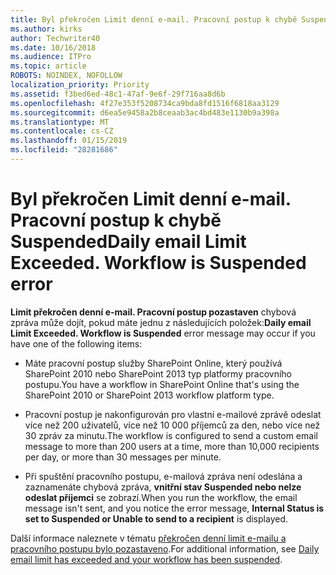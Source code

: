 ```yaml
---
title: Byl překročen Limit denní e-mail. Pracovní postup k chybě Suspended
ms.author: kirks
author: Techwriter40
ms.date: 10/16/2018
ms.audience: ITPro
ms.topic: article
ROBOTS: NOINDEX, NOFOLLOW
localization_priority: Priority
ms.assetid: f3bed6ed-48c1-47af-9e6f-29f716aa8d6b
ms.openlocfilehash: 4f27e353f5208734ca9bda8fd1516f6818aa3129
ms.sourcegitcommit: d6ea5e9458a2b8ceaab3ac4bd483e1130b9a398a
ms.translationtype: MT
ms.contentlocale: cs-CZ
ms.lasthandoff: 01/15/2019
ms.locfileid: "28281686"
---
```

# <a name="daily-email-limit-exceeded-workflow-is-suspended-error"></a><span data-ttu-id="c32b6-p102">Byl překročen Limit denní e-mail. Pracovní postup k chybě Suspended</span><span class="sxs-lookup"><span data-stu-id="c32b6-p102">Daily email Limit Exceeded. Workflow is Suspended error</span></span>

 <span data-ttu-id="c32b6-105">**Limit překročen denní e-mail. Pracovní postup pozastaven** chybová zpráva může dojít, pokud máte jednu z následujících položek:</span><span class="sxs-lookup"><span data-stu-id="c32b6-105">**Daily email Limit Exceeded. Workflow is Suspended** error message may occur if you have one of the following items:</span></span> 
  
- <span data-ttu-id="c32b6-106">Máte pracovní postup služby SharePoint Online, který používá SharePoint 2010 nebo SharePoint 2013 typ platformy pracovního postupu.</span><span class="sxs-lookup"><span data-stu-id="c32b6-106">You have a workflow in SharePoint Online that's using the SharePoint 2010 or SharePoint 2013 workflow platform type.</span></span>
    
- <span data-ttu-id="c32b6-107">Pracovní postup je nakonfigurován pro vlastní e-mailové zprávě odeslat více než 200 uživatelů, více než 10 000 příjemců za den, nebo více než 30 zpráv za minutu.</span><span class="sxs-lookup"><span data-stu-id="c32b6-107">The workflow is configured to send a custom email message to more than 200 users at a time, more than 10,000 recipients per day, or more than 30 messages per minute.</span></span>
    
- <span data-ttu-id="c32b6-108">Při spuštění pracovního postupu, e-mailová zpráva není odeslána a zaznamenáte chybová zpráva, **vnitřní stav Suspended nebo nelze odeslat příjemci** se zobrazí.</span><span class="sxs-lookup"><span data-stu-id="c32b6-108">When you run the workflow, the email message isn't sent, and you notice the error message, **Internal Status is set to Suspended or Unable to send to a recipient** is displayed.</span></span> 
    
<span data-ttu-id="c32b6-109">Další informace naleznete v tématu [překročen denní limit e-mailu a pracovního postupu bylo pozastaveno](https://go.microsoft.com/fwlink/?Linkid=2031137).</span><span class="sxs-lookup"><span data-stu-id="c32b6-109">For additional information, see [Daily email limit has exceeded and your workflow has been suspended](https://go.microsoft.com/fwlink/?Linkid=2031137).</span></span>
  
